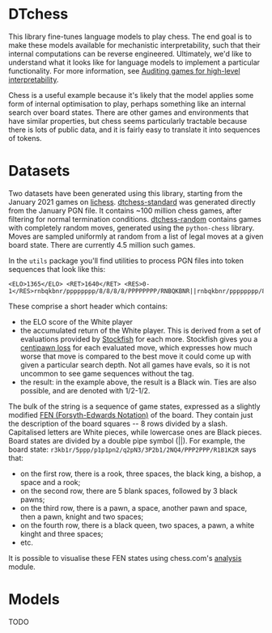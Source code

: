 # DTchess

This library fine-tunes language models to play chess. The end goal is to make these models available for mechanistic interpretability, such that their internal computations can be reverse engineered. Ultimately, we'd like to understand what it looks like for language models to implement a particular functionality. For more information, see [Auditing games for high-level interpretability](https://www.lesswrong.com/posts/EbL5W5ccwfbqFiYBJ/auditing-games-for-high-level-interpretability-1).

Chess is a useful example because it's likely that the model applies some form of internal optimisation to play, perhaps something like an internal search over board states. There are other games and environments that have similar properties, but chess seems particularly tractable because there is lots of public data, and it is fairly easy to translate it into sequences of tokens.


# Datasets
Two datasets have been generated using this library, starting from the January 2021 games on [lichess](https://database.lichess.org/#standard_games). [dtchess-standard](https://huggingface.co/datasets/inwaves/dtchess-standard) was generated directly from the January PGN file. It contains ~100 million chess games, after filtering for normal termination conditions. [dtchess-random](https://huggingface.co/datasets/inwaves/dtchess-random) contains games with completely random moves, generated using the `python-chess` library. Moves are sampled uniformly at random from a list of legal moves at a given board state. There are currently 4.5 million such games. 

In the `utils` package you'll find utilities to process PGN files into token sequences that look like this:

    <ELO>1365</ELO> <RET>1640</RET> <RES>0-1</RES>rnbqkbnr/pppppppp/8/8/8/8/PPPPPPPP/RNBQKBNR||rnbqkbnr/pppppppp/8/8/4P3/8/PPPP1PPP/RNBQKBNR||rnbqkbnr/pp1ppppp/2p5/8/4P3/8/PPPP1PPP/RNBQKBNR||rnbqkbnr/pp1ppppp/2p5/8/4P3/5N2/PPPP1PPP/RNBQKB1R||rnbqkbnr/pp2pppp/2p5/3p4/4P3/5N2/PPPP1PPP/RNBQKB1R||rnbqkbnr/pp2pppp/2p5/3P4/8/5N2/PPPP1PPP/RNBQKB1R||rnbqkbnr/pp2pppp/8/3p4/8/5N2/PPPP1PPP/RNBQKB1R||rnbqkbnr/pp2pppp/8/3p4/8/2N2N2/PPPP1PPP/R1BQKB1R||rn1qkbnr/pp2pppp/8/3p4/6b1/2N2N2/PPPP1PPP/R1BQKB1R||rn1qkbnr/pp2pppp/8/1B1p4/6b1/2N2N2/PPPP1PPP/R1BQK2R||r2qkbnr/pp2pppp/2n5/1B1p4/6b1/2N2N2/PPPP1PPP/R1BQK2R||r2qkbnr/pp2pppp/2n5/1B1p4/3P2b1/2N2N2/PPP2PPP/R1BQK2R||r2qkbnr/1p2pppp/p1n5/1B1p4/3P2b1/2N2N2/PPP2PPP/R1BQK2R||r2qkbnr/1p2pppp/p1B5/3p4/3P2b1/2N2N2/PPP2PPP/R1BQK2R||r2qkbnr/4pppp/p1p5/3p4/3P2b1/2N2N2/PPP2PPP/R1BQK2R||r2qkbnr/4pppp/p1p5/3p4/N2P2b1/5N2/PPP2PPP/R1BQK2R||r3kbnr/4pppp/p1p5/q2p4/N2P2b1/5N2/PPP2PPP/R1BQK2R||r3kbnr/4pppp/p1p5/q2p4/3P2b1/2N2N2/PPP2PPP/R1BQK2R||r3kbnr/5ppp/p1p1p3/q2p4/3P2b1/2N2N2/PPP2PPP/R1BQK2R||r3kbnr/5ppp/p1p1p3/q2p4/3P2b1/2NQ1N2/PPP2PPP/R1B1K2R||r3kb1r/5ppp/p1p1pn2/q2p4/3P2b1/2NQ1N2/PPP2PPP/R1B1K2R||r3kb1r/5ppp/p1p1pn2/q2pN3/3P2b1/2NQ4/PPP2PPP/R1B1K2R||r3kb1r/5ppp/p1p1pn2/q2pNb2/3P4/2NQ4/PPP2PPP/R1B1K2R||r3kb1r/5ppp/p1p1pn2/q2pNb2/3P4/2N3Q1/PPP2PPP/R1B1K2R||r3kb1r/5ppp/p1p1p3/q2pNb2/3Pn3/2N3Q1/PPP2PPP/R1B1K2R||r3kb1r/5ppp/p1p1p3/q2pNb2/3PnQ2/2N5/PPP2PPP/R1B1K2R||r3kb1r/5ppp/p1p1p3/q2pNb2/3P1Q2/2n5/PPP2PPP/R1B1K2R||r3kb1r/5ppp/p1p1p3/q2pNb2/3P1Q2/2n5/PPPB1PPP/R3K2R||r3k2r/5ppp/p1p1p3/q2pNb2/1b1P1Q2/2n5/PPPB1PPP/R3K2R||r3k2r/5ppp/p1N1p3/q2p1b2/1b1P1Q2/2n5/PPPB1PPP/R3K2R||r3k2r/5ppp/p1N1p3/1q1p1b2/1b1P1Q2/2n5/PPPB1PPP/R3K2R||r3k2r/5ppp/p3p3/1q1p1b2/1N1P1Q2/2n5/PPPB1PPP/R3K2R

These comprise a short header which contains:

- the ELO score of the White player 
- the accumulated return of the White player. This is derived from a set of evaluations provided by [Stockfish](https://stockfishchess.org/) for each more. Stockfish gives you a [centipawn loss](https://lichess.org/faq#acpl) for each evaluated move, which expresses how much worse that move is compared to the best move it could come up with given a particular search depth. Not all games have evals, so it is not uncommon to see game sequences without the <RET> tag.
- the result: in the example above, the result is a Black win. Ties are also possible, and are denoted with 1/2-1/2.

The bulk of the string is a sequence of game states, expressed as a slightly modified [FEN (Forsyth-Edwards Notation)](https://www.chess.com/terms/fen-chess) of the board. They contain just the description of the board squares -- 8 rows divided by a slash. Capitalised letters are White pieces, while lowercase ones are Black pieces. Board states are divided by a double pipe symbol (||). For example, the board state: `r3kb1r/5ppp/p1p1pn2/q2pN3/3P2b1/2NQ4/PPP2PPP/R1B1K2R` says that:
- on the first row, there is a rook, three spaces, the black king, a bishop, a space and a rook; 
- on the second row, there are 5 blank spaces, followed by 3 black pawns;
- on the third row, there is a pawn, a space, another pawn and space, then a pawn, knight and two spaces;
- on the fourth row, there is a black queen, two spaces, a pawn, a white kinght and three spaces;
- etc.

It is possible to visualise these FEN states using chess.com's [analysis](https://www.chess.com/analysis) module.

# Models
TODO
